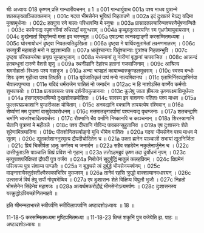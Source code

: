 श्रीः
अध्यायः 018
कृष्णम् प्रति गान्धारीवचनम् ॥ 1 ॥
001	गान्धार्युवाच 
001a	पश्य माधव पुत्रान्मे शतसङ्ख्याञ्जितक्लमान् ।
001c	गदया भीमसेनेन भूयिष्ठं निहतान्रणे ॥
002a	इदं दुःखतरं मेऽद्य यदिमा मुक्तमूर्धजाः ।
002c	हतपुत्रा रणे बालाः परिधावन्ति मे स्नुषाः ॥
003a	प्रासादतलचारिण्यश्चरणैर्भूषणान्वितैः ।
003c	कायेनाद्य स्पृशन्तीमां रुधिरार्द्रां वसुन्धराम् ॥
004a	कृच्छ्रादुत्सारयन्ति स्म गृध्रगोमायुवायसान् ।
004c	दुःखेनार्ता विघूर्णन्त्यो मत्ता इव चरन्त्युत ॥
005a	एषाऽन्या त्वनवद्याङ्गी करसम्मितमध्यमा ।
005c	घोरमायोधनं दृष्ट्वा निपतत्यतिदुःखिता ॥
006a	दृष्ट्वा मे पार्थिवसुतामेतां लक्ष्मणमातरम् ।
006c	राजपुत्रीं महाबाहो मनो न ह्युपशाम्यति ॥
007a	भ्रातॄंश्चान्याः पितॄंश्चान्याः पुत्रांश्च निहतान्भुवि ।
007c	दृष्ट्वा परिपतन्त्येषाः प्रगृह्य सुमहाभुजान् ॥
008a	मध्यमानां तु नारीणां वृद्धानां चापराजित ।
008c	आक्रन्दं हतबन्धूनां दारुणे वैशसे शृणु ॥
009a	रथनीडानि देहांश्च हतानां गजवाजिनाम् ।
009c	आश्रित्य श्रममोहार्ताः स्थिताः पश्य महाभुज ॥
010a	अन्या चापहृतं कायाच्चारुकुण्डलमुन्नसम् ।
010c	स्वस्य बन्धोः शिरः कृष्ण गृहीत्वा पश्य तिष्ठति ॥
011a	पूर्वजातिकृतं पापं मन्ये नाल्पमिवानघ ।
011c	एताभिर्निरवद्याभिर्मया चैवाल्पपुण्यया ।
011e	यदिदं धर्मराजेन घातितं नो जनार्दन ॥
012ac	न हि नाशोऽस्ति वार्ष्णेय कर्मणोः शुभपापयोः ॥
013a	प्रत्यग्रवयसः पश्य दर्शनीयकुचाननाः ।
013c	कुलेषु जाता ह्रीमत्यः कृष्णपक्ष्माक्षिमूर्धजाः ॥
014a	हंसगद्गदभाषिण्यो दुःखशोकप्रमोहिताः ।
014c	सारस्य इव वाशन्त्यः पतिताः पश्य माधव ॥
015a	फुल्लपद्मप्रकाशानि पुण्डरीकाक्ष योषिताम् ।
015c	अनवद्यानि वक्त्राणि तापयत्येष रश्मिवान् ॥
016a	सेर्ष्याणां मम पुत्राणां वासुदेवावरोधनम् ।
016c	मत्तमातङ्गदर्पाणां पश्यन्त्यद्य पृथग्जनाः ॥
017a	शतचन्द्राणि चर्माणि ध्वजांश्चादित्यवर्चसः ।
017c	रौक्माणि चैव वर्माणि निष्कानपि च काञ्चनान् ॥
018a	शिरस्त्राणानि चैतानि पुत्राणां मे महीतले ।
018c	पश्य दीप्तानि गोविन्द पावकान्सुहुतानिव ॥
019a	एष दुःशासनः शेते शूरेणामित्रघातिना ।
019c	पीतशोणितसर्वाङ्गो युधि भीमेन पातितः ॥
020a	गदया भीमसेनेन पश्य माधव मे सुतम् ।
020c	द्यूतक्लेशाननुस्मृत्य द्रौपदीचोदितेन च ॥
021a	उक्ता ह्यनेन पाञ्चाली सभायां द्यूतनिर्जिता ।
021c	प्रियं चिकीर्षता भ्रातुः कर्णस्य च जनार्दन ॥
022a	सहैव सहदेवेन नकुलेनार्जुनेन च ।
022c	दासीभूताऽसि पाञ्चालि क्षिप्रं प्रविश नो गृहान् ॥
023a	ततोऽहमब्रुवं कृष्ण तदा दुर्योधनं नृपम् ।
023c	मृत्युपाशपरिक्षिप्तां द्रौपदीं पुत्र वर्जय ॥
024a	निबोधैनं सुदुर्बुद्धिं मातुलं कलहप्रियम् ।
024c	क्षिप्रमेनं परित्यज्य पुत्र संशाम्य पाण्डवैः ॥
025a	न बुद्ध्यसे त्वं दुर्बुद्धे भीमसेनममर्षणम् ।
025c	वाङ्नाराचैस्तुदंस्तीक्ष्णैरुल्काभिरिव कुञ्जरम् ॥
026a	तानेवं रहसि क्रुद्धो वाक्शल्यानवधारयन् ।
026c	उत्ससर्ज विषं तेषु सर्पो गोवृषभेष्विव ॥
027a	एष दुःशासनः शेते विक्षिप्य विपुलौ भुजौ ।
027c	निहतो भीमसेनेन सिंहेनेव महागजः ॥
028a	अत्यर्थमकरोद्रौद्रं भीमसेनोऽत्यमर्षणः ।
028c	दुःशासनस्य यत्क्रुद्धोऽपिबच्छोणितमाहवे ॥

इति श्रीमन्महाभारते स्त्रीपर्वणि स्त्रीविलापपर्वणि अष्टादशोऽध्यायः ॥ 18 ॥

11-18-5 करसम्मितमध्यमा मुष्टिप्रमितमध्या ॥ 11-18-23 क्षिप्तं शकुनिं पुत्र वजेयेति झ. पाठः ॥ अष्टादशोऽध्यायः ॥	

